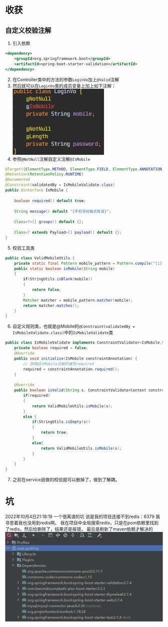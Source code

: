 # 收获
## 自定义校验注解
1. 引入依赖
```xml
<dependency>  
    <groupId>org.springframework.boot</groupId>  
    <artifactId>spring-boot-starter-validation</artifactId>  
</dependency>
```
2. 在Controller类中的方法的参数`LoginVo`加上`@Valid`注解
3. 然后就可以在`LoginVo`类的成员变量上加上如下注解：
 ![](assets/Pasted%20image%2020221005104253.png)
4. 参照`@NotNull`注解自定义注解`@IsMobile`
```java
@Target({ElementType.METHOD, ElementType.FIELD, ElementType.ANNOTATION_TYPE, ElementType.CONSTRUCTOR, ElementType.PARAMETER, ElementType.TYPE_USE})  
@Retention(RetentionPolicy.RUNTIME)  
@Documented  
@Constraint(validatedBy = IsMobileValidate.class)  
public @interface IsMobile {  
  
    boolean required() default true;  
  
    String message() default "{手机号码格式有误}";  
  
    Class<?>[] groups() default {};  
  
    Class<? extends Payload>[] payload() default {};  
}
```
5. 校验工具类
```java
public class ValidMobileUtils {  
    private static final Pattern mobile_pattern = Pattern.compile("[1]([3-9])[0-9]{9}$");  
    public static boolean isMobile(String mobile)  
    {  
        if(StringUtils.isBlank(mobile))  
        {  
            return false;  
        }  
        Matcher matcher = mobile_pattern.matcher(mobile);  
        return matcher.matches();  
    }  
}
```
6. 自定义规则类，也就是@Mobile的`@Constraint(validatedBy = IsMobileValidate.class)`中的`IsMobileValidate`类
```java
public class IsMobileValidate implements ConstraintValidator<IsMobile,String> {  
    private boolean required = false;  
    @Override  
    public void initialize(IsMobile constraintAnnotation) {  
        // 获取@IsMobile注解的属性required  
        required = constraintAnnotation.required();  
    }  
  
    @Override  
    public boolean isValid(String s, ConstraintValidatorContext constraintValidatorContext) {  
        if(required)  
        {   
            return ValidMobileUtils.isMobile(s);  
        }  
        else {  
            if(StringUtils.isEmpty(s))  
            {  
                return true;  
            }  
            else{  
                return ValidMobileUtils.isMobile(s);  
            }  
        }  
    }  
}
```
7. 之前在service层做的校验就可以删掉了，做到了解耦。


# 坑

2022年10月4日21:18:18
一个很离谱的坑
说是我的项目连接不到redis：6379
我寻思着我也没用到redis啊。
我在项目中全局搜索redis，只是在pom依赖里找到了redis，然后给删除了，结果还是报错，
最后是刷新了maven依赖才解决的
 ![](assets/Pasted%20image%2020221004211751.png)
